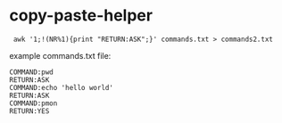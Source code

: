 # copy-paste-helper

```
 awk '1;!(NR%1){print "RETURN:ASK";}' commands.txt > commands2.txt
```

example commands.txt file:

```
COMMAND:pwd
RETURN:ASK
COMMAND:echo 'hello world'
RETURN:ASK
COMMAND:pmon
RETURN:YES

```
